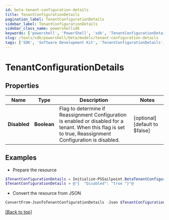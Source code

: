 ```yaml
---
id: beta-tenant-configuration-details
title: TenantConfigurationDetails
pagination_label: TenantConfigurationDetails
sidebar_label: TenantConfigurationDetails
sidebar_class_name: powershellsdk
keywords: ['powershell', 'PowerShell', 'sdk', 'TenantConfigurationDetails', 'BetaTenantConfigurationDetails'] 
slug: /tools/sdk/powershell/beta/models/tenant-configuration-details
tags: ['SDK', 'Software Development Kit', 'TenantConfigurationDetails', 'BetaTenantConfigurationDetails']
---
```



# TenantConfigurationDetails

## Properties

Name | Type | Description | Notes
------------ | ------------- | ------------- | -------------
**Disabled** | **Boolean** | Flag to determine if Reassignment Configuration is enabled or disabled for a tenant.  When this flag is set to true, Reassignment Configuration is disabled. | [optional] [default to $false]

## Examples

- Prepare the resource
```powershell
$TenantConfigurationDetails = Initialize-PSSailpoint.BetaTenantConfigurationDetails  -Disabled true
$TenantConfigurationDetails = @"{  "Disabled": "true "}"@
```

- Convert the resource from JSON
```powershell
ConvertFrom-JsonToTenantConfigurationDetails -Json $TenantConfigurationDetails
```


[[Back to top]](#) 

